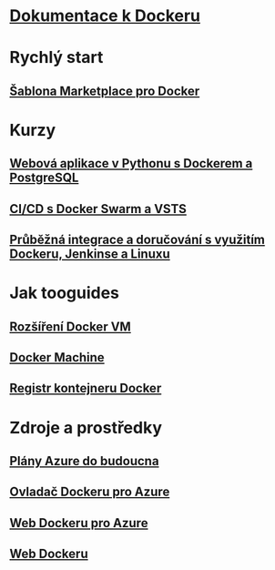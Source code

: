 # [Dokumentace k Dockeru](index.md)
# Rychlý start
## [Šablona Marketplace pro Docker](https://azuremarketplace.microsoft.com/en-us/marketplace/apps/CanonicalandMSOpenTech.DockerOnUbuntuServer1404LTS)
# Kurzy
## [Webová aplikace v Pythonu s Dockerem a PostgreSQL](/azure/app-service-web/app-service-web-tutorial-docker-python-postgresql-app)
## [CI/CD s Docker Swarm a VSTS](/azure/container-service/container-service-docker-swarm-mode-setup-ci-cd-acs-engine)
## [Průběžná integrace a doručování s využitím Dockeru, Jenkinse a Linuxu](/azure/virtual-machines/linux/tutorial-jenkins-github-docker-cicd)
# Jak tooguides
## [Rozšíření Docker VM](/azure/virtual-machines/linux/dockerextension)
## [Docker Machine](/azure/virtual-machines/linux/docker-machine)
## [Registr kontejneru Docker](/azure/container-registry/container-registry-get-started-portal)
# Zdroje a prostředky
## [Plány Azure do budoucna](https://azure.microsoft.com/roadmap/)
## [Ovladač Dockeru pro Azure](https://docs.docker.com/machine/drivers/azure/)
## [Web Dockeru pro Azure](https://www.docker.com/docker-azure)
## [Web Dockeru](https://docker.com)
